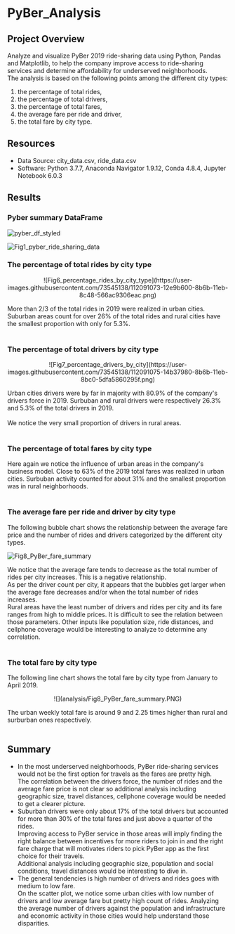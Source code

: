 # PyBer_Analysis

## Project Overview
Analyze and visualize PyBer 2019 ride-sharing data using Python, Pandas and Matplotlib, to help the company improve access to ride-sharing services and determine affordability for underserved neighborhoods.\
The analysis is based on the following points among the different city types:
1. the percentage of total rides,
2. the percentage of total drivers,
3. the percentage of total fares,
4. the average fare per ride and driver,
5. the total fare by city type.

## Resources
- Data Source: city_data.csv, ride_data.csv
- Software: Python 3.7.7, Anaconda Navigator 1.9.12, Conda 4.8.4, Jupyter Notebook 6.0.3

## Results

### Pyber summary DataFrame

![pyber_df_styled](https://user-images.githubusercontent.com/73545138/112090368-cce02280-8b69-11eb-9908-2b5d8f63c86a.png)

![Fig1_pyber_ride_sharing_data](https://user-images.githubusercontent.com/73545138/112090315-b4700800-8b69-11eb-9f6e-c87376602425.png)

### The percentage of total rides by city type
<p align="center">
![Fig6_percentage_rides_by_city_type](https://user-images.githubusercontent.com/73545138/112091073-12e9b600-8b6b-11eb-8c48-566ac9306eac.png)

</p>
More than 2/3 of the total rides in 2019 were realized in urban cities. Suburban areas count for over 26% of the total rides and rural cities have the smallest proportion with only for 5.3%.<br/><br/>

### The percentage of total drivers by city type

<p align="center">
![Fig7_percentage_drivers_by_city](https://user-images.githubusercontent.com/73545138/112091075-14b37980-8b6b-11eb-8bc0-5dfa5860295f.png)
</p>
Urban cities drivers were by far in majority with 80.9% of the company's drivers force in 2019. Surbuban and rural drivers were respectively 26.3% and 5.3% of the total drivers in 2019.<br/><br/>
We notice the very small proportion of drivers in rural areas.<br/><br/>

### The percentage of total fares by city type



</p>
Here again we notice the influence of urban areas in the company's business model. Close to 63% of the 2019 total fares was realized in urban cities. Surbuban activity counted for about 31% and the smallest proportion was in rural neighborhoods.<br/><br/>

### The average fare per ride and driver by city type
The following bubble chart shows the relationship between the average fare price and the number of rides and drivers categorized by the different city types.

![Fig8_PyBer_fare_summary](https://user-images.githubusercontent.com/73545138/112090362-c9e53200-8b69-11eb-956a-89100f8de352.png)
</p>
We notice that the average fare tends to decrease as the total number of rides per city increases. This is a negative relationship.<br/>
As per the driver count per city, it appears that the bubbles get larger when the average fare decreases and/or when the total number of rides increases.<br/>
Rural areas have the least number of drivers and rides per city and its fare ranges from high to middle prices. It is difficult to see the relation between those parameters. Other inputs like population size, ride distances, and cellphone coverage would be interesting to analyze to determine any correlation.<br/><br/>

### The total fare by city type
The following line chart shows the total fare by city type from January to April 2019.

<p align="center">
![](analysis/Fig8_PyBer_fare_summary.PNG)
</p>
The urban weekly total fare is around 9 and 2.25 times higher than rural and surburban ones respectively.<br/><br/>

## Summary

- In the most underserved neighborhoods, PyBer ride-sharing services would not be the first option for travels as the fares are pretty high.<br/>
The correlation between the drivers force, the number of rides and the average fare price is not clear so additional analysis including geographic size, travel distances, cellphone coverage would be needed to get a clearer picture.
- Suburban drivers were only about 17% of the total drivers but accounted for more than 30% of the total fares and just above a quarter of the rides.<br/>
Improving access to PyBer service in those areas will imply finding the right balance between incentives for more riders to join in and the right fare charge that will motivates riders to pick PyBer app as the first choice for their travels.<br/>
Additional analysis including geographic size, population and social conditions, travel distances would be interesting to dive in.<br/>
- The general tendencies is high number of drivers and rides goes with medium to low fare.<br/>
On the scatter plot, we notice some urban cities with low number of drivers and low average fare but pretty high count of rides. Analyzing the average number of drivers against the population and infrastructure and economic activity in those cities would help understand those disparities.
